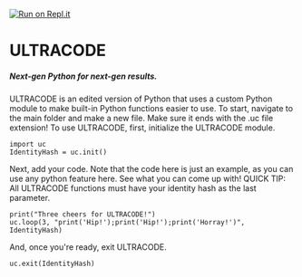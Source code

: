 [![Run on Repl.it](https://repl.it/badge/github/HENRYMARTIN5/ULTRACODE)](https://repl.it/github/HENRYMARTIN5/ULTRACODE)
# ULTRACODE
##### Next-gen Python for next-gen results.
ULTRACODE is an edited version of Python that uses a custom Python module to make built-in Python functions easier to use.
To start, navigate to the main folder and make a new file. Make sure it ends with the .uc file extension!
To use ULTRACODE, first, initialize the ULTRACODE module.
```
import uc
IdentityHash = uc.init()
```
Next, add your code. Note that the code here is just an example, as you can use any python feature here. See what you can come up with!
QUICK TIP: All ULTRACODE functions must have your identity hash as the last parameter.
```
print("Three cheers for ULTRACODE!")
uc.loop(3, "print('Hip!');print('Hip!');print('Horray!')", IdentityHash)
```
And, once you're ready, exit ULTRACODE.
```
uc.exit(IdentityHash)
```
